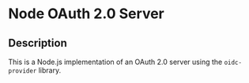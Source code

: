 # Node OAuth 2.0 Server

## Description

This is a Node.js implementation of an OAuth 2.0 server using the `oidc-provider` library.
